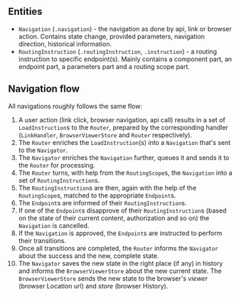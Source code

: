 ## Entities
- `Navigation` (`.navigation`) - the navigation as done by api, link or browser action. Contains state change, provided parameters, navigation direction, historical information.
- `RoutingInstruction` (`.routingInstruction`, `.instruction`) - a routing instruction to specific endpoint(s). Mainly contains a component part, an endpoint part, a parameters part and a routing scope part.

## Navigation flow
All navigations roughly follows the same flow:
1) A user action (link click, browser navigation, api call) results in a set of ``LoadInstruction``s to the ``Router``, prepared by the corresponding handler (``LinkHandler``, ``BrowserViewerStore`` and ``Router`` respectively).
2) The ``Router`` enriches the ``LoadInstruction``(s) into a ``Navigation`` that's sent to the ``Navigator``.
3) The ``Navigator`` enriches the ``Navigation`` further, queues it and sends it to the ``Router`` for processing.
4) The ``Router`` turns, with help from the ``RoutingScope``s, the ``Navigation`` into a set of ``RoutingInstruction``s.
5) The ``RoutingInstruction``s are then, again with the help of the ``RoutingScope``s, matched to the appropriate ``Endpoint``s.
6) The ``Endpoint``s are informed of their ``RoutingInstruction``s.
7) If one of the ``Endpoint``s disapprove of their ``RoutingInstruction``s (based on the state of their current content, authorization and so on) the ``Navigation`` is cancelled.
8) If the ``Navigation`` is approved, the ``Endpoint``s are instructed to perform their transitions.
9) Once all transitions are completed, the ``Router`` informs the ``Navigator`` about the success and the new, complete state.
10) The ``Navigator`` saves the new state in the right place (if any) in history and informs the ``BrowserViewerStore`` about the new current state. The ``BrowserViewerStore`` sends the new state to the browser's _viewer_ (browser Location url) and _store_ (browser History).
